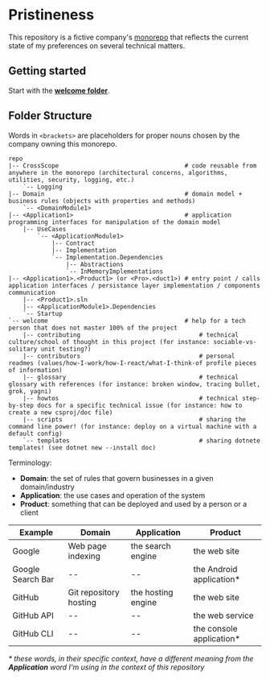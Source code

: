 # Pristineness

This repository is a fictive company's [monorepo](https://en.wikipedia.org/wiki/Monorepo) that reflects the current state of my preferences on several technical matters.

## Getting started
Start with the [**welcome folder**](welcome/README.md).

## Folder Structure
Words in `<brackets>` are placeholders for proper nouns chosen by the company owning this monorepo.

```text
repo
|-- CrossScope                                   # code reusable from anywhere in the monorepo (architectural concerns, algorithms, utilities, security, logging, etc.)
    `-- Logging
|-- Domain                                       # domain model + business rules (objects with properties and methods)
    `-- <DomainModule1>
|-- <Application1>                               # application programming interfaces for manipulation of the domain model
    |-- UseCases
        `-- <ApplicationModule1>
            |-- Contract
            |-- Implementation
            `-- Implementation.Dependencies
                |-- Abstractions
                `-- InMemoryImplementations
|-- <Application1>.<Product1> (or <Pro>.<duct1>) # entry point / calls application interfaces / persistance layer implementation / components communication
    |-- <Product1>.sln
    |-- <ApplicationModule1>.Dependencies
    `-- Startup
`-- welcome                                      # help for a tech person that does not master 100% of the project
    |-- contributing                                 # technical culture/school of thought in this project (for instance: sociable-vs-solitary unit testing?)
    |-- contributors                                 # personal readmes (values/how-I-work/how-I-react/what-I-think-of profile pieces of information)
    |-- glossary                                     # technical glossary with references (for instance: broken window, tracing bullet, grok, yagni)
    |-- howtos                                       # technical step-by-step docs for a specific technical issue (for instance: how to create a new csproj/doc file)
    |-- scripts                                      # sharing the command line power! (for instance: deploy on a virtual machine with a default config)
    `-- templates                                    # sharing dotnete templates! (see dotnet new --install doc)
```

Terminology:
* **Domain**: the set of rules that govern businesses in a given domain/industry
* **Application**: the use cases and operation of the system
* **Product**: something that can be deployed and used by a person or a client

| Example           | Domain                 | Application        | Product                   |
| --                | --                     | --                 | --                        |
| Google            | Web page indexing      | the search engine  | the web site              |
| Google Search Bar | --                     | --                 | the Android application\* |
| GitHub            | Git repository hosting | the hosting engine | the web site              |
| GitHub API        | --                     | --                 | the web service           |
| GitHub CLI        | --                     | --                 | the console application\* |

_\* these words, in their specific context, have a different meaning from the **Application** word I'm using in the context of this repository_

